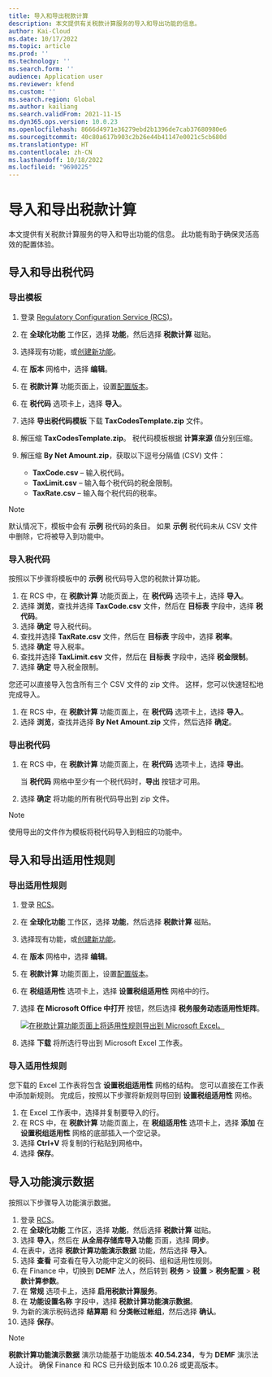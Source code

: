 ```yaml
---
title: 导入和导出税款计算
description: 本文提供有关税款计算服务的导入和导出功能的信息。
author: Kai-Cloud
ms.date: 10/17/2022
ms.topic: article
ms.prod: ''
ms.technology: ''
ms.search.form: ''
audience: Application user
ms.reviewer: kfend
ms.custom: ''
ms.search.region: Global
ms.author: kailiang
ms.search.validFrom: 2021-11-15
ms.dyn365.ops.version: 10.0.23
ms.openlocfilehash: 8666d4971e36279ebd2b1396de7cab37680980e6
ms.sourcegitcommit: 40c80a617b903c2b26e44b41147e0021c5cb680d
ms.translationtype: HT
ms.contentlocale: zh-CN
ms.lasthandoff: 10/18/2022
ms.locfileid: "9690225"
---
```

# <a name="import-and-export-tax-calculations"></a>导入和导出税款计算

本文提供有关税款计算服务的导入和导出功能的信息。 此功能有助于确保灵活高效的配置体验。

## <a name="import-and-export-tax-codes"></a>导入和导出税代码

### <a name="export-templates"></a>导出模板

1. 登录 [Regulatory Configuration Service (RCS)](https://marketing.configure.global.dynamics.com/)。
2. 在 **全球化功能** 工作区，选择 **功能**，然后选择 **税款计算** 磁贴。
3. 选择现有功能，或[创建新功能](global-get-started-with-tax-calculation-service.md#set-up-tax-calculation-in-rcs)。
4. 在 **版本** 网格中，选择 **编辑**。
5. 在 **税款计算** 功能页面上，设置[配置版本](global-get-started-with-tax-calculation-service.md#set-up-tax-calculation-in-rcs)。
6. 在 **税代码** 选项卡上，选择 **导入**。
7. 选择 **导出税代码模板** 下载 **TaxCodesTemplate.zip** 文件。
8. 解压缩 **TaxCodesTemplate.zip**。 税代码模板根据 **计算来源** 值分别压缩。
9. 解压缩 **By Net Amount.zip**，获取以下逗号分隔值 (CSV) 文件：

    - **TaxCode.csv** – 输入税代码。
    - **TaxLimit.csv** – 输入每个税代码的税金限制。
    - **TaxRate.csv** – 输入每个税代码的税率。

> [!NOTE]
> 默认情况下，模板中会有 **示例** 税代码的条目。 如果 **示例** 税代码未从 CSV 文件中删除，它将被导入到功能中。

### <a name="import-tax-codes"></a>导入税代码

按照以下步骤将模板中的 **示例** 税代码导入您的税款计算功能。

1. 在 RCS 中，在 **税款计算** 功能页面上，在 **税代码** 选项卡上，选择 **导入**。
2. 选择 **浏览**，查找并选择 **TaxCode.csv** 文件，然后在 **目标表** 字段中，选择 **税代码**。
3. 选择 **确定** 导入税代码。
4. 查找并选择 **TaxRate.csv** 文件，然后在 **目标表** 字段中，选择 **税率**。
5. 选择 **确定** 导入税率。
6. 查找并选择 **TaxLimit.csv** 文件，然后在 **目标表** 字段中，选择 **税金限制**。
7. 选择 **确定** 导入税金限制。

您还可以直接导入包含所有三个 CSV 文件的 zip 文件。 这样，您可以快速轻松地完成导入。

1. 在 RCS 中，在 **税款计算** 功能页面上，在 **税代码** 选项卡上，选择 **导入**。
2. 选择 **浏览**，查找并选择 **By Net Amount.zip** 文件，然后选择 **确定**。

### <a name="export-tax-codes"></a>导出税代码

1. 在 RCS 中，在 **税款计算** 功能页面上，在 **税代码** 选项卡上，选择 **导出**。

    当 **税代码** 网格中至少有一个税代码时，**导出** 按钮才可用。

2. 选择 **确定** 将功能的所有税代码导出到 zip 文件。

> [!NOTE]
> 使用导出的文件作为模板将税代码导入到相应的功能中。

## <a name="import-and-export-applicability-rules"></a>导入和导出适用性规则

### <a name="export-applicability-rules"></a>导出适用性规则

1. 登录 [RCS](https://marketing.configure.global.dynamics.com/)。
2. 在 **全球化功能** 工作区，选择 **功能**，然后选择 **税款计算** 磁贴。
3. 选择现有功能，或[创建新功能](global-get-started-with-tax-calculation-service.md#set-up-tax-calculation-in-rcs)。
4. 在 **版本** 网格中，选择 **编辑**。
5. 在 **税款计算** 功能页面上，设置[配置版本](global-get-started-with-tax-calculation-service.md#set-up-tax-calculation-in-rcs)。
6. 在 **税组适用性** 选项卡上，选择 **设置税组适用性** 网格中的行。
7. 选择 **在 Microsoft Office 中打开** 按钮，然后选择 **税务服务动态适用性矩阵**。

    [![在税款计算功能页面上将适用性规则导出到 Microsoft Excel。](./media/tax-cal-import-export-1.png)](./media/tax-cal-import-export-1.png)

8. 选择 **下载** 将所选行导出到 Microsoft Excel 工作表。

### <a name="import-applicability-rules"></a>导入适用性规则

您下载的 Excel 工作表将包含 **设置税组适用性** 网格的结构。 您可以直接在工作表中添加新规则。 完成后，按照以下步骤将新规则导回到 **设置税组适用性** 网格。

1. 在 Excel 工作表中，选择并复制要导入的行。
2. 在 RCS 中，在 **税款计算** 功能页面上，在 **税组适用性** 选项卡上，选择 **添加** 在 **设置税组适用性** 网格的底部插入一个空记录。
3. 选择 **Ctrl+V** 将复制的行粘贴到网格中。
4. 选择 **保存**。

## <a name="import-feature-demo-data"></a>导入功能演示数据

按照以下步骤导入功能演示数据。

1. 登录 [RCS](https://marketing.configure.global.dynamics.com/)。
2. 在 **全球化功能** 工作区，选择 **功能**，然后选择 **税款计算** 磁贴。
3. 选择 **导入**，然后在 **从全局存储库导入功能** 页面，选择 **同步**。 
4. 在表中，选择 **税款计算功能演示数据** 功能，然后选择 **导入**。
5. 选择 **查看** 可查看在导入功能中定义的税码、组和适用性规则。
6. 在 Finance 中，切换到 **DEMF** 法人，然后转到 **税务** \> **设置** \> **税务配置** \> **税款计算参数**。
7. 在 **常规** 选项卡上，选择 **启用税款计算服务**。
8. 在 **功能设置名称** 字段中，选择 **税款计算功能演示数据**。
9. 为新的演示税码选择 **结算期** 和 **分类帐过帐组**，然后选择 **确认**。
10. 选择 **保存**。

> [!NOTE]
> **税款计算功能演示数据** 演示功能基于功能版本 **40.54.234**，专为 **DEMF** 演示法人设计。 确保 Finance 和 RCS 已升级到版本 10.0.26 或更高版本。
